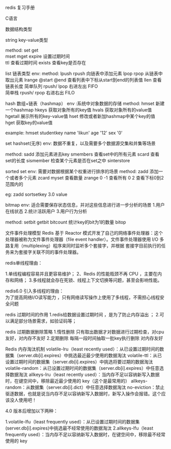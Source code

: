 redis 复习手册

C语言

数据结构类型

string key-value类型

method: set   get     
		mset  mget
		expire  设置过期时间  
		ttl     查看过期时间
		exists  查看key是否存在

list  链表类型
env:
method: lpush rpush   向链表中添加元素
		lpop   rpop	  从链表中取出元素
		lrange  @start  @end   查看列表中下标从start到end的列表值
		llen          查看链表长度
		简单队列  rpush/ lpop  右进左出   FIFO   
		简单栈	 rpush/ rpop  右进右出   FILO

hash 数组+链表（hashmap）
env :系统中对象数据的存储
method: hmset  新建一个hashmap 
		hkeys  获取对象所有的key值
		hvals  获取对象所有的value值
		hgetall  展示所有的key-value值
		hset   修改或者新加hashmap中某个key的值
		hget   获取key的value值

example:
		hmset studentkey name 'likun' age '12' sex '0'


set  hashset(无序)
env: 数据不重复，以及需要多个数据源交集和并集等场景

method: sadd  添加元素进去key
		smembers   查看set中的所有元素
		scard 查看set的长度
		sismember 检查某个元素是否在set之中
		sinterstore 

		
sorted set
env: 需要对数据根据某个权重进行排序的场景
method: zadd  添加一个或者多个元素
        zcard myset 查看数量
        zrange   0 -1  查看所有  0 2  查看下标0到2范围内的

eg: zadd sortsetkey 3.0 value



bitmap
env: 适合需要保存状态信息，并对这些信息进行进一步分析的场景
		1.用户在线状态
		2.统计活跃用户
		3.用户行为分析

method: setbit
		getbit
		bitcount  统计key的bit为1的数量
		bitop



文件事件处理模型 
Redis 基于 Reactor 模式开发了自己的网络事件处理器：这个处理器被称为文件事件处理器（file event handler）。文件事件处理器使用 I/O 多路复用（multiplexing）程序来同时监听多个套接字，并根据 套接字目前执行的任务来为套接字关联不同的事件处理器。


redis单线程理由：

1.单线程编程容易并且更容易维护；
2、Redis 的性能瓶颈不再 CPU ，主要在内存和网络；
3.多线程就会存在死锁、线程上下文切换等问题，甚至会影响性能。


redis6.0 引入多线程的理由：	
为了提高网络I/O读写能力 ，只有网络读写操作上使用了多线程，不需担心线程安全问题



redis 过期时间的作用
1.redis给数据设置过期时间 ，是为了防止内存溢出 ；
2.可以满足部分场景需求，如验证码等；


redis 过期数据删除策略
1.惰性删除
	只有取出数据才对数据进行过期检查，对cpu友好，对内存不友好
2.定期删除
	每隔一段时间抽取一批key执行删除  对内存友好

Redis 内存淘汰机制
volatile-lru（least recently used）：从已设置过期时间的数据集（server.db[i].expires）中挑选最近最少使用的数据淘汰
volatile-ttl：从已设置过期时间的数据集（server.db[i].expires）中挑选将要过期的数据淘汰
volatile-random：从已设置过期时间的数据集（server.db[i].expires）中任意选择数据淘汰
allkeys-lru（least recently used）：当内存不足以容纳新写入数据时，在键空间中，移除最近最少使用的 key（这个是最常用的）
allkeys-random：从数据集（server.db[i].dict）中任意选择数据淘汰
no-eviction：禁止驱逐数据，也就是说当内存不足以容纳新写入数据时，新写入操作会报错。这个应该没人使用吧！

4.0 版本后增加以下两种：

1.volatile-lfu（least frequently used）：从已设置过期时间的数据集(server.db[i].expires)中挑选最不经常使用的数据淘汰
2.allkeys-lfu（least frequently used）：当内存不足以容纳新写入数据时，在键空间中，移除最不经常使用的 key




















